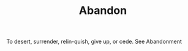 ---
title: Abandon
letter: A
permalink: "/definitions/bld-abandon.html"
body: To desert, surrender, relin-quish, give up, or cede. See Abandonment
published_at: '2018-07-07'
source: Black's Law Dictionary 2nd Ed (1910)
layout: post
---